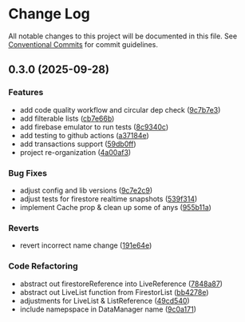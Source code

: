 # Change Log

All notable changes to this project will be documented in this file.
See [Conventional Commits](https://conventionalcommits.org) for commit guidelines.

## 0.3.0 (2025-09-28)

### Features

- add code quality workflow and circular dep check ([9c7b7e3](https://github.com/data-weave/datamanager/commit/9c7b7e34501dfc95ddc2bcff686f55db06d9b1b8))
- add filterable lists ([cb7e66b](https://github.com/data-weave/datamanager/commit/cb7e66be843990025fa5c1827ed9d910ba1cfef7))
- add firebase emulator to run tests ([8c9340c](https://github.com/data-weave/datamanager/commit/8c9340c2df43dd695bc92b504bffa7260150a396))
- add testing to github actions ([a37184e](https://github.com/data-weave/datamanager/commit/a37184e3f6b6145de39a920368aa695e382c6000))
- add transactions support ([59db0ff](https://github.com/data-weave/datamanager/commit/59db0ffce889e040828779bd2d03efe5ac088e78))
- project re-organization ([4a00af3](https://github.com/data-weave/datamanager/commit/4a00af36c4c2f6e49287542e0d5ad85acaa50cda))

### Bug Fixes

- adjust config and lib versions ([9c7e2c9](https://github.com/data-weave/datamanager/commit/9c7e2c9072ea34b1e54326c2612b43c92ec2da4e))
- adjust tests for firestore realtime snapshots ([539f314](https://github.com/data-weave/datamanager/commit/539f31448f68b084dc4e429663fe71e69c98760e))
- implement Cache prop & clean up some of anys ([955b11a](https://github.com/data-weave/datamanager/commit/955b11a6ab05224f843db834ad28796602679fac))

### Reverts

- revert incorrect name change ([191e64e](https://github.com/data-weave/datamanager/commit/191e64e1123bdbc3555ff7830a532761157fd8ac))

### Code Refactoring

- abstract out firestoreReference into LiveReference ([7848a87](https://github.com/data-weave/datamanager/commit/7848a872155593e5acab56696d4d9f27f0e6abb2))
- abstract out LiveList function from FirestorList ([bb4278e](https://github.com/data-weave/datamanager/commit/bb4278e960d0080d1fb18d847036acb189782ec9))
- adjustments for LiveList & ListReference ([49cd540](https://github.com/data-weave/datamanager/commit/49cd540295693e40bbb9eb75b5101b45c6932921))
- include namepspace in DataManager name ([9c0a171](https://github.com/data-weave/datamanager/commit/9c0a1712d8de3cef0d2e1f8022044d0ca3628ae6))
